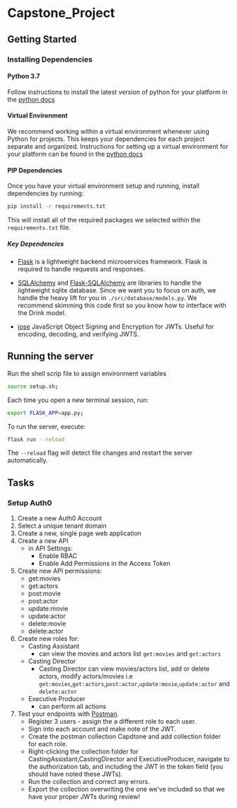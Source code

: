 # Capstone_Project

## Getting Started

### Installing Dependencies

#### Python 3.7

Follow instructions to install the latest version of python for your platform in the [python docs](https://docs.python.org/3/using/unix.html#getting-and-installing-the-latest-version-of-python)

#### Virtual Environment

We recommend working within a virtual environment whenever using Python for projects. This keeps your dependencies for each project separate and organized. Instructions for setting up a virtual environment for your platform can be found in the [python docs](https://packaging.python.org/guides/installing-using-pip-and-virtual-environments/)

#### PIP Dependencies

Once you have your virtual environment setup and running, install dependencies by running:

```bash
pip install -r requirements.txt
```

This will install all of the required packages we selected within the `requirements.txt` file.

##### Key Dependencies

- [Flask](http://flask.pocoo.org/) is a lightweight backend microservices framework. Flask is required to handle requests and responses.

- [SQLAlchemy](https://www.sqlalchemy.org/) and [Flask-SQLAlchemy](https://flask-sqlalchemy.palletsprojects.com/en/2.x/) are libraries to handle the lightweight sqlite database. Since we want you to focus on auth, we handle the heavy lift for you in `./src/database/models.py`. We recommend skimming this code first so you know how to interface with the Drink model.

- [jose](https://python-jose.readthedocs.io/en/latest/) JavaScript Object Signing and Encryption for JWTs. Useful for encoding, decoding, and verifying JWTS.

## Running the server

Run the shell scrip file to assign environment variables
```bash
source setup.sh;
```

Each time you open a new terminal session, run:

```bash
export FLASK_APP=app.py;
```

To run the server, execute:

```bash
flask run --reload
```

The `--reload` flag will detect file changes and restart the server automatically.

## Tasks

### Setup Auth0

1. Create a new Auth0 Account
2. Select a unique tenant domain
3. Create a new, single page web application
4. Create a new API
   - in API Settings:
     - Enable RBAC
     - Enable Add Permissions in the Access Token
5. Create new API permissions:
    - get:movies
    - get:actors
    - post:movie
    - post:actor
    - update:movie
    - update:actor
    - delete:movie
    - delete:actor
6. Create new roles for:
   - Casting Assistant
     - can view the movies and actors list `get:movies` and `get:actors`
   - Casting Director
     - Casting Director can view movies/actors list, add or delete actors, modify actors/movies i.e `get:movies`,`get:actors`,`post:actor`,`update:movie`,`update:actor` and `delete:actor`
   - Executive Producer
     - can perform all actions
7. Test your endpoints with [Postman](https://getpostman.com).
   - Register 3 users - assign the a different role to each user.
   - Sign into each account and make note of the JWT.
   - Create the postman collection Capdtone and add collection folder for each role. 
   - Right-clicking the collection folder for CastingAssistant,CastingDirector and ExecutiveProducer, navigate to the authorization tab, and including the JWT in the token field (you should have noted these JWTs).
   - Run the collection and correct any errors.
   - Export the collection overwriting the one we've included so that we have your proper JWTs during review!



